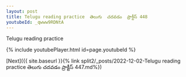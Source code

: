 ```yaml
---
layout: post
title: Telugu reading practice  తెలుగు  చదవడం  ప్రాక్టీస్ 448
youtubeId: _qwww9RDNtA
---
```

 
 
Telugu reading practice
 
 
 
 
 


{% include youtubePlayer.html id=page.youtubeId %}
 
[Next]({{ site.baseurl }}{% link  split2/_posts/2022-12-02-Telugu reading practice  తెలుగు  చదవడం  ప్రాక్టీస్ 447.md%})
 
